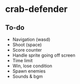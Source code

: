 # crab-defender

## To-do
- Navigation (wasd)
- Shoot (space)
- Score counter
- Handle sprite going off screen
- Time limit
- Win, lose condition
- Spawn enemies
- Sounds & bgm

